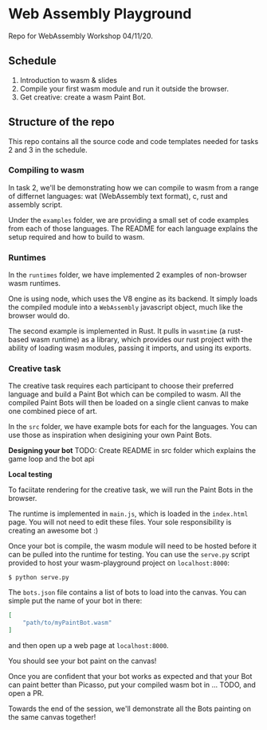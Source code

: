 # Web Assembly Playground

Repo for WebAssembly Workshop 04/11/20.


## Schedule

1. Introduction to wasm & slides
2. Compile your first wasm module and run it outside the browser.
3. Get creative: create a wasm Paint Bot.

## Structure of the repo

This repo contains all the source code and code templates needed for tasks 2 and 3 in the schedule. 

### Compiling to wasm

In task 2, we'll be demonstrating how we can compile to wasm from a range of differnet languages: wat (WebAssembly text format), c, rust and assembly script. 

Under the `examples` folder, we are providing a small set of code examples from each of those languages. The README for each language explains the setup required and how to build to wasm.

### Runtimes

In the `runtimes` folder, we have implemented 2 examples of non-browser wasm runtimes.

One is using node, which uses the V8 engine as its backend. It simply loads the compiled module into a `WebAssembly` javascript object, much like the browser would do.

The second example is implemented in Rust. It pulls in `wasmtime` (a rust-based wasm runtime) as a library, which provides our rust project with the ability of loading wasm modules, passing it imports, and using its exports.

### Creative task

The creative task requires each participant to choose their preferred language and build a Paint Bot which can be compiled to wasm. All the compiled Paint Bots will then be loaded on a single client canvas to make one combined piece of art.

In the `src` folder, we have example bots for each for the languages. You can use those as inspiration when desigining your own Paint Bots.

**Designing your bot**
TODO: Create README in src folder which explains the game loop and the bot api 

**Local testing**

To faciitate rendering for the creative task, we will run the Paint Bots in the browser.

The runtime is implemented in `main.js`, which is loaded in the `index.html` page. You will not need to edit these files. Your sole responsibility is creating an awesome bot :) 

Once your bot is compile, the wasm module will need to be hosted before it can be pulled into the runtime for testing. You can use the `serve.py` script provided to host your wasm-playground project on `localhost:8000`:

```
$ python serve.py
```

The `bots.json` file contains a list of bots to load into the canvas. You can simple put the name of your bot in there:

```json
[
    "path/to/myPaintBot.wasm"
]
```

and then open up a web page at `localhost:8000`.

You should see your bot paint on the canvas! 

Once you are confident that your bot works as expected and that your Bot can paint better than Picasso, put your compiled wasm bot in ... TODO, and open a PR.

Towards the end of the session, we'll demonstrate all the Bots painting on the same canvas together!